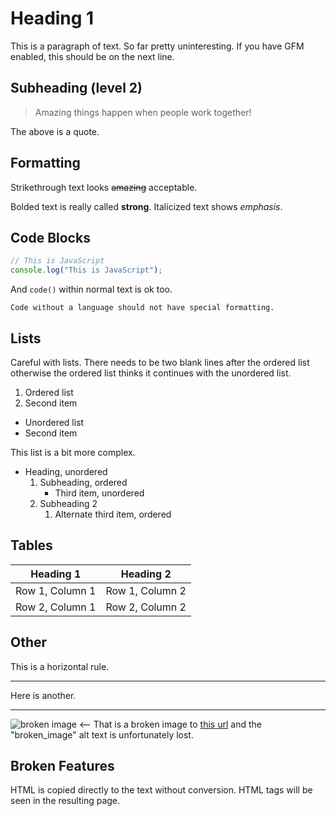 Heading 1
=========

This is a paragraph of text. So far pretty uninteresting.
If you have GFM enabled, this should be on the next line.


## Subheading (level 2)

> Amazing things happen when people work together!

The above is a quote.


## Formatting

Strikethrough text looks ~~amazing~~ acceptable.

Bolded text is really called **strong**. Italicized text shows *emphasis*.


## Code Blocks

```javascript
// This is JavaScript
console.log("This is JavaScript");
```

And `code()` within normal text is ok too.

    Code without a language should not have special formatting.


## Lists

Careful with lists. There needs to be two blank lines after the ordered list otherwise the ordered list thinks it continues with the unordered list.

1. Ordered list
2. Second item


* Unordered list
* Second item

This list is a bit more complex.

* Heading, unordered
    1. Subheading, ordered
        * Third item, unordered
    2. Subheading 2
        1. Alternate third item, ordered


## Tables

| Heading 1       | Heading 2       |
|-----------------|-----------------|
| Row 1, Column 1 | Row 1, Column 2 |
| Row 2, Column 1 | Row 2, Column 2 |


## Other

This is a horizontal rule.

---

Here is another.

----------

![broken image][IMG] <-- That is a broken image to [this url][IMG] and the "broken_image" alt text is unfortunately lost.

[IMG]: http://example.com/broken-image.png


## Broken Features

<div>
    HTML is copied directly to the text without conversion. HTML tags will be seen in the resulting page.
</div>
